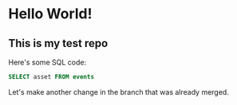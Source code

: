 # Hello World!

## This is my test repo

Here's some SQL code:
```sql
SELECT asset FROM events
```
Let's make another change in the branch that was already merged.
